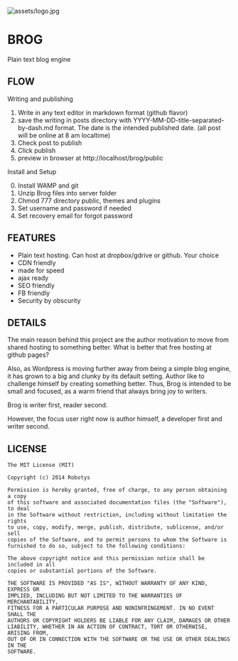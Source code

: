 ![assets/logo.jpg]('Logo')

BROG
====

Plain text blog engine

FLOW
----

Writing and publishing

1. Write in any text editor in markdown format (github flavor)
2. save the writing in posts directory with YYYY-MM-DD-title-separated-by-dash.md format. The date is the intended published date. (all post will be online at 8 am localtime)
2. Check post to publish
3. Click publish
4. preview in browser at http://localhost/brog/public

Install and Setup

0. Install WAMP and git
1. Unzip Brog files into server folder
2. Chmod 777 directory public, themes and plugins
3. Set username and password if needed
4. Set recovery email for forgot password

FEATURES
--------

- Plain text hosting. Can host at dropbox/gdrive or github. Your choice
- CDN friendly
- made for speed
- ajax ready
- SEO friendly
- FB friendly
- Security by obscurity

DETAILS
-------

The main reason behind this project are the author motivation to move from shared hosting to something better. What is better that free hosting at github pages?

Also, as Wordpress is moving further away from being a simple blog engine, it has grown to a big and clunky by its default setting. Author like to challenge himself by creating something better. Thus, Brog is intended to be small and focused, as a warm friend that always bring joy to writers.

Brog is writer first, reader second.

However, the focus user right now is author himself, a developer first and writer second.

LICENSE
-------

```
The MIT License (MIT)

Copyright (c) 2014 Robotys

Permission is hereby granted, free of charge, to any person obtaining a copy
of this software and associated documentation files (the "Software"), to deal
in the Software without restriction, including without limitation the rights
to use, copy, modify, merge, publish, distribute, sublicense, and/or sell
copies of the Software, and to permit persons to whom the Software is
furnished to do so, subject to the following conditions:

The above copyright notice and this permission notice shall be included in all
copies or substantial portions of the Software.

THE SOFTWARE IS PROVIDED "AS IS", WITHOUT WARRANTY OF ANY KIND, EXPRESS OR
IMPLIED, INCLUDING BUT NOT LIMITED TO THE WARRANTIES OF MERCHANTABILITY,
FITNESS FOR A PARTICULAR PURPOSE AND NONINFRINGEMENT. IN NO EVENT SHALL THE
AUTHORS OR COPYRIGHT HOLDERS BE LIABLE FOR ANY CLAIM, DAMAGES OR OTHER
LIABILITY, WHETHER IN AN ACTION OF CONTRACT, TORT OR OTHERWISE, ARISING FROM,
OUT OF OR IN CONNECTION WITH THE SOFTWARE OR THE USE OR OTHER DEALINGS IN THE
SOFTWARE.
```